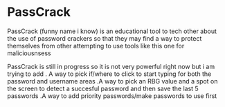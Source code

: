 # PassCrack
PassCrack (funny name i know) is an educational tool to tech other about the use of password crackers so that they may find a way to protect themselves from other attempting to use tools like this one for maliciousnsess


PassCrack is still in progress so it is not very powerful right now but i am trying to add
. A way to pick if/where to click to start typing for both the password and username areas
.A way to pick an RBG value and a spot on the screen to detect a succesful password and then save the last 5 passwords
.A way to add priority passwords/make passwords to use first
